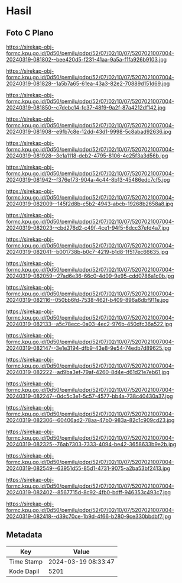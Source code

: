 # Hasil

## Foto C Plano

https://sirekap-obj-formc.kpu.go.id/0d50/pemilu/pdpr/52/07/02/10/07/5207021007004-20240319-081802--bee420d5-f231-41aa-9a5a-f1fa926b9103.jpg

https://sirekap-obj-formc.kpu.go.id/0d50/pemilu/pdpr/52/07/02/10/07/5207021007004-20240319-081828--1a5b7a65-61ea-43a3-82e2-70889d151d69.jpg

https://sirekap-obj-formc.kpu.go.id/0d50/pemilu/pdpr/52/07/02/10/07/5207021007004-20240319-081850--c7debc14-fc37-48f9-9a2f-87a4212df142.jpg

https://sirekap-obj-formc.kpu.go.id/0d50/pemilu/pdpr/52/07/02/10/07/5207021007004-20240319-081908--e9fb7c8e-12dd-43d1-9998-5c8abad92636.jpg

https://sirekap-obj-formc.kpu.go.id/0d50/pemilu/pdpr/52/07/02/10/07/5207021007004-20240319-081928--3e1a1118-deb2-4795-8106-4c25f3a3d56b.jpg

https://sirekap-obj-formc.kpu.go.id/0d50/pemilu/pdpr/52/07/02/10/07/5207021007004-20240319-081942--f376ef73-904a-4c44-8b13-45486edc7cf5.jpg

https://sirekap-obj-formc.kpu.go.id/0d50/pemilu/pdpr/52/07/02/10/07/5207021007004-20240319-082009--145f2d8b-c5b2-4943-abcb-19268b2658a8.jpg

https://sirekap-obj-formc.kpu.go.id/0d50/pemilu/pdpr/52/07/02/10/07/5207021007004-20240319-082023--cbd276d2-c49f-4ce1-94f5-6dcc37efd4a7.jpg

https://sirekap-obj-formc.kpu.go.id/0d50/pemilu/pdpr/52/07/02/10/07/5207021007004-20240319-082041--b001738b-b0c7-4219-b1d8-1f517ec66635.jpg

https://sirekap-obj-formc.kpu.go.id/0d50/pemilu/pdpr/52/07/02/10/07/5207021007004-20240319-082059--27ad6e36-66c0-4d09-9e95-cdd0786a1c0b.jpg

https://sirekap-obj-formc.kpu.go.id/0d50/pemilu/pdpr/52/07/02/10/07/5207021007004-20240319-082116--050bb6fd-7538-462f-b409-896a6dbf911e.jpg

https://sirekap-obj-formc.kpu.go.id/0d50/pemilu/pdpr/52/07/02/10/07/5207021007004-20240319-082133--a5c78ecc-0a03-4ec2-976b-450dfc36a522.jpg

https://sirekap-obj-formc.kpu.go.id/0d50/pemilu/pdpr/52/07/02/10/07/5207021007004-20240319-082147--3e1e3194-dfb9-43e8-9e54-74edb7d89625.jpg

https://sirekap-obj-formc.kpu.go.id/0d50/pemilu/pdpr/52/07/02/10/07/5207021007004-20240319-082222--ad9ba3ef-79af-4260-8d4e-d61d21e7eb61.jpg

https://sirekap-obj-formc.kpu.go.id/0d50/pemilu/pdpr/52/07/02/10/07/5207021007004-20240319-082247--0dc5c3e1-5c57-4577-bb4a-738c40430a37.jpg

https://sirekap-obj-formc.kpu.go.id/0d50/pemilu/pdpr/52/07/02/10/07/5207021007004-20240319-082306--60406ad2-78aa-47b0-983a-82c1c909cd23.jpg

https://sirekap-obj-formc.kpu.go.id/0d50/pemilu/pdpr/52/07/02/10/07/5207021007004-20240319-082325--76ab7303-7333-4094-be42-3658633b9e2b.jpg

https://sirekap-obj-formc.kpu.go.id/0d50/pemilu/pdpr/52/07/02/10/07/5207021007004-20240319-082549--63951d55-85d1-4731-9075-a2ba53bf2413.jpg

https://sirekap-obj-formc.kpu.go.id/0d50/pemilu/pdpr/52/07/02/10/07/5207021007004-20240319-082402--8567715d-8c92-4fb0-bdff-946353c493c7.jpg

https://sirekap-obj-formc.kpu.go.id/0d50/pemilu/pdpr/52/07/02/10/07/5207021007004-20240319-082418--d39c70ce-1b9d-4f66-b280-9ce330bbdbf7.jpg


## Metadata

| Key        | Value               |
| ---------- | ------------------- |
| Time Stamp | 2024-03-19 08:33:47 |
| Kode Dapil | 5201                |



